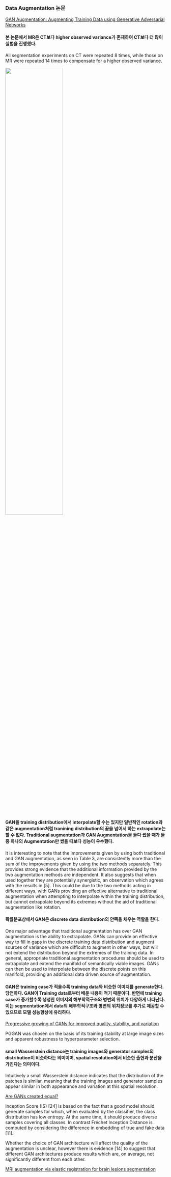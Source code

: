 ### Data Augmentation 논문

[GAN Augmentation: Augmenting Training Data using Generative Adversarial Networks](https://arxiv.org/pdf/1810.10863.pdf)

#### 본 논문에서 MR은 CT보다 higher observed variance가 존재하여 CT보다 더 많이 실험을 진행했다.

All segmentation experiments on CT were repeated 8 times, while those on MR were repeated 14 times to compensate for a higher observed variance.

<img src="https://github.com/Hyeseong0317/DataAugmentation/blob/main/images/synthesisbrain.JPG" width="60%">

#### GAN을 training distribution에서 interpolate할 수는 있지만 일반적인 rotation과 같은 augmentation처럼 tranining distribution의 끝을 넘어서 하는 extrapolate는 할 수 없다. Traditional augmentation과 GAN Augmentation을 둘다 썼을 때가 둘 중 하나의 Augmentation만 썼을 때보다 성능이 우수했다.

It is interesting to note that the improvements given by using both traditional and GAN augmentation, as seen in Table 3, are consistently more than the sum of the improvements given by using the two methods separately. This provides strong evidence that the additional information provided by the two augmentation methods are independent. It also suggests that when used together they are potentially synergistic, an observation which agrees with the results in [5]. This could be due to the two methods acting in different ways, with GANs providing an effective alternative to traditional augmentation when attempting to interpolate within the training distribution, but cannot extrapolate beyond its extremes without the aid of traditional augmentation like rotation.

#### 확률분포상에서 GAN은 discrete data distribution의 안쪽을 채우는 역할을 한다.
One major advantage that traditional augmentation has over GAN augmentation is the ability to extrapolate. GANs can provide an effective way to fill in gaps in the discrete training data distribution and augment sources of variance which are difficult to augment in other ways, but will not extend the distribution beyond the extremes of the training data. In general, appropriate traditional augmentation procedures should be used to extrapolate and extend the manifold of semantically viable images. GANs can then be used to interpolate between the discrete points on this manifold, providing an additional data driven source of augmentation.

#### GAN은 training case가 적을수록 training data와 비슷한 이미지를 generate한다. 당연하다. GAN이 Training data로부터 배운 내용이 적기 때문이다. 반면에 training case가 증가할수록 생성한 이미지의 해부학적구조와 병변의 위치가 다양하게 나타난다. 이는 segmentation에서 data의 해부학적구조와 병변의 위치정보를 추가로 제공할 수 있으므로 모델 성능향상에 유리하다.

[Progressive growing of GANs for improved quality, stability, and variation](https://arxiv.org/pdf/1710.10196.pdf)

PGGAN was chosen on the basis of its training stability at large image sizes and apparent robustness to hyperparameter selection.

#### small Wasserstein distance는 training images와 generator samples의 distribution이 비슷하다는 의미이며, spatial resolution에서 비슷한 출현과 분산을 가진다는 의미이다.
Intuitively a small Wasserstein distance indicates that the distribution of the patches is similar, meaning that the training images and generator samples appear similar in both appearance and variation at this spatial resolution.

[Are GANs created equal?](https://arxiv.org/pdf/1711.10337.pdf)

Inception Score (IS) [24] is based on the fact that a good model should generate samples for which, when evaluated by the classifier, the class distribution has low entropy. At the same time, it should produce diverse samples covering all classes. In contrast Fréchet Inception Distance is computed by considering the difference in embedding of true and fake data [11].

Whether the choice of GAN architecture will affect the quality of the augmentation is unclear, however there is evidence [14] to suggest that different GAN architectures produce results which are, on average, not significantly different from each other.

[MRI augmentation via elastic registration for brain lesions segmentation](https://link.springer.com/chapter/10.1007/978-3-319-75238-9_32)

